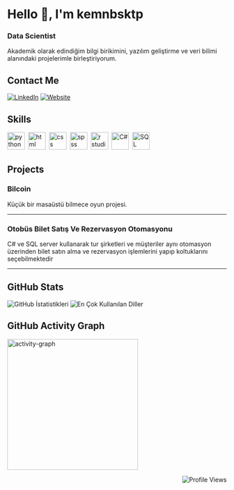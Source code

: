 


# Hello 👋, I'm kemnbsktp 

### Data Scientist

Akademik olarak edindiğim bilgi birikimini, yazılım geliştirme ve veri bilimi alanındaki projelerimle birleştiriyorum.
## Contact Me
<p>
  <a href="https://www.linkedin.com/in/keminbesiktepe" target="_blank"><img src="https://img.shields.io/badge/LinkedIn-%230077B5.svg?&style=flat-square&logo=linkedin&logoColor=white" alt="LinkedIn"></a>
  <a href="https://kursatbesiktepe.com" target="_blank"><img src="https://img.shields.io/badge/Website-%23FF7139.svg?&style=flat-square&logo=Firefox&logoColor=white" alt="Website"></a> 
</p>

## Skills

<p align="left">
<img src="https://cdn.jsdelivr.net/gh/devicons/devicon/icons/python/python-original.svg" alt="python" width="40" height="40"/>&nbsp;
<img src="https://cdn.jsdelivr.net/gh/devicons/devicon/icons/html5/html5-original.svg" alt="html" width="40" height="40"/>&nbsp;
<img src="https://cdn.jsdelivr.net/gh/devicons/devicon/icons/css3/css3-original.svg" alt="css" width="40" height="40"/>&nbsp;
<img src="https://www.theanalysisfactor.com/wp-content/uploads/2022/09/SPSS-blog.png" alt="spss" width="40" height="40"/>&nbsp;
<img src="https://amador.edu.do/wp-content/uploads/2020/11/rstudio.png" alt="r studio" width="40" height="40"/>&nbsp;
<img src="https://images.icon-icons.com/2415/PNG/512/csharp_plain_logo_icon_146577.png" alt="C#" width="40" height="40"/>&nbsp;
<img src="https://i.pinimg.com/736x/32/a0/3a/32a03aee0c76419ec5bde950a62883bc.jpg" alt="SQL" width="40" height="40"/>&nbsp;


  
</p>

## Projects

### Bilcoin

Küçük bir masaüstü bilmece oyun projesi.

---

### Otobüs Bilet Satış Ve Rezervasyon Otomasyonu

C# ve SQL server kullanarak tur şirketleri ve müşteriler aynı otomasyon üzerinden bilet satın alma ve rezervasyon işlemlerini yapıp koltuklarını seçebilmektedir

---

## GitHub Stats

<img src="https://github-readme-stats.vercel.app/api?username=keminbtepe&show_icons=true&count_private=true&theme=tokyonight" alt="GitHub İstatistikleri" />

<img src="https://github-readme-stats.vercel.app/api/top-langs/?username=keminbtepe&layout=compact&theme=tokyonight" alt="En Çok Kullanılan Diller" />




## GitHub Activity Graph

<img src="https://github-readme-activity-graph.vercel.app/graph?username=keminbtepe&radius=16&theme=dracula&area=true&order=5" height="300" alt="activity-graph" />

<p align="right">
  <img src="https://komarev.com/ghpvc/?username=keminbtepe&color=blue" alt="Profile Views" />
</p>

